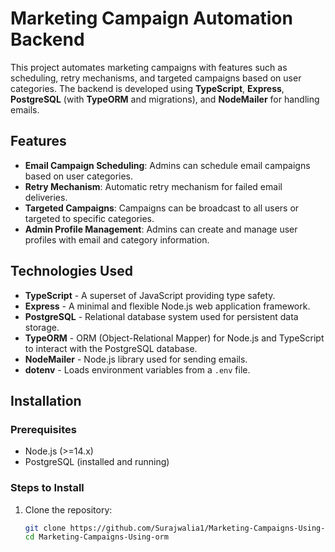 # Marketing Campaign Automation Backend

This project automates marketing campaigns with features such as scheduling, retry mechanisms, and targeted campaigns based on user categories. The backend is developed using **TypeScript**, **Express**, **PostgreSQL** (with **TypeORM** and migrations), and **NodeMailer** for handling emails.

## Features

- **Email Campaign Scheduling**: Admins can schedule email campaigns based on user categories.
- **Retry Mechanism**: Automatic retry mechanism for failed email deliveries.
- **Targeted Campaigns**: Campaigns can be broadcast to all users or targeted to specific categories.
- **Admin Profile Management**: Admins can create and manage user profiles with email and category information.
  
## Technologies Used

- **TypeScript** - A superset of JavaScript providing type safety.
- **Express** - A minimal and flexible Node.js web application framework.
- **PostgreSQL** - Relational database system used for persistent data storage.
- **TypeORM** - ORM (Object-Relational Mapper) for Node.js and TypeScript to interact with the PostgreSQL database.
- **NodeMailer** - Node.js library used for sending emails.
- **dotenv** - Loads environment variables from a `.env` file.
  
## Installation

### Prerequisites

- Node.js (>=14.x)
- PostgreSQL (installed and running)
  
### Steps to Install

1. Clone the repository:

   ```bash
   git clone https://github.com/Surajwalia1/Marketing-Campaigns-Using-orm.git
   cd Marketing-Campaigns-Using-orm
